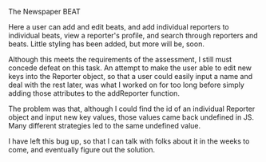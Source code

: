 The Newspaper BEAT

Here a user can add and edit beats, and add individual reporters to individual beats, view a reporter's profile, and search through reporters and beats.  Little styling has been added, but more will be, soon.

Although this meets the requirements of the assessment, I still must concede defeat on this task.  An attempt to make the user able to edit new keys into the Reporter object, so that a user could easily input a name and deal with the rest later, was what I worked on for too long before simply adding those attributes to the addReporter function.

The problem was that, although I could find the id of an individual Reporter object and input new key values, those values came back undefined in JS.  Many different strategies led to the same undefined value.  

I have left this bug up, so that I can talk with folks about it in the weeks to come, and eventually figure out the solution. 

